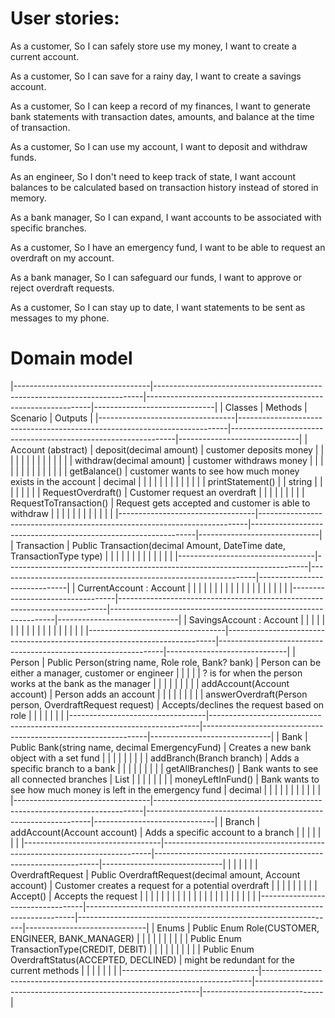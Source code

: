 # User stories:

As a customer,
So I can safely store use my money,
I want to create a current account.

As a customer,
So I can save for a rainy day,
I want to create a savings account.

As a customer,
So I can keep a record of my finances,
I want to generate bank statements with transaction dates, amounts, and balance at the time of transaction.

As a customer,
So I can use my account,
I want to deposit and withdraw funds.

As an engineer,
So I don't need to keep track of state,
I want account balances to be calculated based on transaction history instead of stored in memory.

As a bank manager,
So I can expand,
I want accounts to be associated with specific branches.

As a customer,
So I have an emergency fund,
I want to be able to request an overdraft on my account.

As a bank manager,
So I can safeguard our funds,
I want to approve or reject overdraft requests.

As a customer,
So I can stay up to date,
I want statements to be sent as messages to my phone.


# Domain model
|----------------------------------|---------------------------------------------------------------------------|----------------------------------------------------------------|------------------------------|
| Classes                          | Methods											                       | Scenario                                                       | Outputs                      |
|----------------------------------|---------------------------------------------------------------------------|----------------------------------------------------------------|------------------------------|
| Account (abstract)               | deposit(decimal amount)                                                   | customer deposits money                                        |                              |
|                                  |                                                                           |                                                                |                              |
|                                  |                                                                           |                                                                |                              |
|                                  | withdraw(decimal amount)                                                  | customer withdraws money                                       |                              |
|                                  |                                                                           |                                                                |                              |
|                                  |                                                                           |                                                                |                              |
|                                  | getBalance()                                                              | customer wants to see how much money exists in the account     | decimal                      |
|                                  |                                                                           |                                                                |                              |
|                                  |                                                                           |                                                                |                              |
|                                  | printStatement()                                                          |                                                                | string                       |
|                                  |                                                                           |                                                                |                              |
|                                  | RequestOverdraft()                                                        | Customer request an overdraft                                  |                              |
|                                  |                                                                           |                                                                |                              |
|                                  | RequestToTransaction()                                                    | Request gets accepted and customer is able to withdraw         |                              |
|                                  |                                                                           |                                                                |                              |
|                                  |                                                                           |                                                                |                              |
|----------------------------------|---------------------------------------------------------------------------|----------------------------------------------------------------|------------------------------|
| Transaction                      | Public Transaction(decimal Amount, DateTime date, TransactionType type)   |                                                                |                              |
|                                  |                                                                           |                                                                |                              |
|                                  |                                                                           |                                                                |                              |
|----------------------------------|---------------------------------------------------------------------------|----------------------------------------------------------------|------------------------------|
| CurrentAccount : Account         |                                                                           |                                                                |                              |
|                                  |                                                                           |                                                                |                              |
|                                  |                                                                           |                                                                |                              |
|                                  |                                                                           |                                                                |                              |
|----------------------------------|---------------------------------------------------------------------------|----------------------------------------------------------------|------------------------------|
| SavingsAccount : Account         |                                                                           |                                                                |                              |
|                                  |                                                                           |                                                                |                              |
|                                  |                                                                           |                                                                |                              |
|                                  |                                                                           |                                                                |                              |
|----------------------------------|---------------------------------------------------------------------------|----------------------------------------------------------------|------------------------------|
| Person                           | Public Person(string name, Role role, Bank? bank)                         | Person can be either a manager, customer or engineer           |                              |
|                                  |                                                                           | ? is for when the person works at the bank as the manager      |                              |
|                                  |                                                                           |                                                                |                              |
|                                  | addAccount(Account account)                                               | Person adds an account                                         |                              |
|                                  |                                                                           |                                                                |                              |
|                                  | answerOverdraft(Person person, OverdraftRequest request)                  | Accepts/declines the request based on role                     |                              |
|                                  |                                                                           |                                                                |                              |
|----------------------------------|---------------------------------------------------------------------------|----------------------------------------------------------------|------------------------------|
| Bank                             | Public Bank(string name, decimal EmergencyFund)                           | Creates a new bank object with a set fund                      |                              |
|                                  |                                                                           |                                                                |                              |
|                                  | addBranch(Branch branch)                                                  | Adds a specific branch to a bank                               |                              |
|                                  |                                                                           |                                                                |                              |
|                                  | getAllBranches()                                                          | Bank wants to see all connected branches                       | List<Branch>                 |
|                                  |                                                                           |                                                                |                              |
|                                  | moneyLeftInFund()                                                         | Bank wants to see how much money is left in the emergency fund | decimal                      |
|                                  |                                                                           |                                                                |                              |
|                                  |                                                                           |                                                                |                              |
|----------------------------------|---------------------------------------------------------------------------|----------------------------------------------------------------|------------------------------|
| Branch                           | addAccount(Account account)                                               | Adds a specific account to a branch                            |                              |
|                                  |                                                                           |                                                                |                              |
|----------------------------------|---------------------------------------------------------------------------|----------------------------------------------------------------|------------------------------|
|                                  |                                                                           |                                                                |                              |
| OverdraftRequest                 | Public OverdraftRequest(decimal amount, Account account)                  | Customer creates a request for a potential overdraft           |                              |
|                                  |                                                                           |                                                                |                              |
|                                  | Accept()                                                                  | Accepts the request                                            |                              |
|                                  |                                                                           |                                                                |                              |
|                                  |                                                                           |                                                                |                              |
|                                  |                                                                           |                                                                |                              |
|                                  |                                                                           |                                                                |                              |
|----------------------------------|---------------------------------------------------------------------------|----------------------------------------------------------------|------------------------------|
| Enums                            | Public Enum Role(CUSTOMER, ENGINEER, BANK_MANAGER)                        |                                                                |                              |
|                                  |                                                                           |                                                                |                              |
|                                  | Public Enum TransactionType(CREDIT, DEBIT)                                |                                                                |                              |
|                                  |                                                                           |                                                                |                              |
|                                  | Public Enum OverdraftStatus(ACCEPTED, DECLINED)                           | might be redundant for the current methods                     |                              |
|                                  |                                                                           |                                                                |                              |
|----------------------------------|---------------------------------------------------------------------------|----------------------------------------------------------------|------------------------------|
